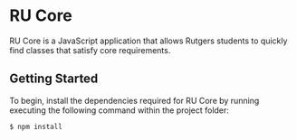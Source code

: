 <h1>RU Core</h1>

RU Core is a JavaScript application that allows Rutgers students to quickly find classes that satisfy core requirements.

## Getting Started

  To begin, install the dependencies required for RU Core by running executing the following command within the project folder:

```bash
$ npm install
```
